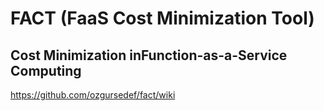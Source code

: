 # FACT (FaaS Cost Minimization Tool)
## Cost Minimization inFunction-as-a-Service Computing

https://github.com/ozgursedef/fact/wiki
